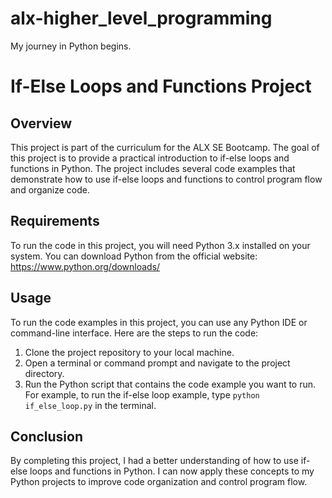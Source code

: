 # alx-higher_level_programming
My journey in Python begins.

# If-Else Loops and Functions Project

## Overview
This project is part of the curriculum for the ALX SE Bootcamp. The goal of this project is to provide a practical introduction to if-else loops and functions in Python. The project includes several code examples that demonstrate how to use if-else loops and functions to control program flow and organize code.

## Requirements
To run the code in this project, you will need Python 3.x installed on your system. You can download Python from the official website: https://www.python.org/downloads/

## Usage
To run the code examples in this project, you can use any Python IDE or command-line interface. Here are the steps to run the code:

1. Clone the project repository to your local machine.
2. Open a terminal or command prompt and navigate to the project directory.
3. Run the Python script that contains the code example you want to run. For example, to run the if-else loop example, type `python if_else_loop.py` in the terminal.
## Conclusion
By completing this project, I had a better understanding of how to use if-else loops and functions in Python. I can now apply these concepts to my Python projects to improve code organization and control program flow.
